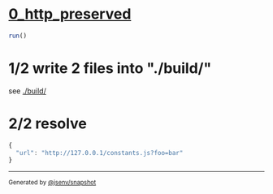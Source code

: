 # [0_http_preserved](../../js_import_build.test.mjs#L25)

```js
run()
```

# 1/2 write 2 files into "./build/"

see [./build/](./build/)

# 2/2 resolve

```js
{
  "url": "http://127.0.0.1/constants.js?foo=bar"
}
```
---

<sub>
  Generated by <a href="https://github.com/jsenv/core/tree/main/packages/independent/snapshot">@jsenv/snapshot</a>
</sub>
